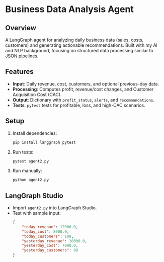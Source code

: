 # Business Data Analysis Agent

## Overview
A LangGraph agent for analyzing daily business data (sales, costs, customers) and generating actionable recommendations. Built with my AI and NLP background, focusing on structured data processing similar to JSON pipelines.

## Features
- **Input**: Daily revenue, cost, customers, and optional previous-day data.
- **Processing**: Computes profit, revenue/cost changes, and Customer Acquisition Cost (CAC).
- **Output**: Dictionary with `profit_status`, `alerts`, and `recommendations`.
- **Tests**: `pytest` tests for profitable, loss, and high-CAC scenarios.

## Setup
1. Install dependencies:
   ```bash
   pip install langgraph pytest
   ```
2. Run tests:
   ```bash
   pytest agent2.py
   ```
3. Run manually:
   ```bash
   python agent2.py
   ```

## LangGraph Studio
- Import `agent2.py` into LangGraph Studio.
- Test with sample input:
  ```json
  {
      "today_revenue": 12000.0,
      "today_cost": 8000.0,
      "today_customers": 100,
      "yesterday_revenue": 10000.0,
      "yesterday_cost": 7000.0,
      "yesterday_customers": 80
  }
  ```

